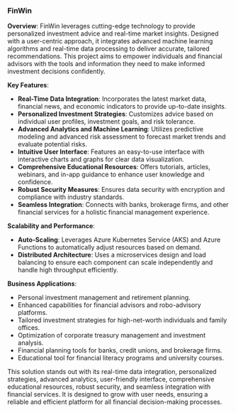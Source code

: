 ### FinWin

**Overview**:
FinWin leverages cutting-edge technology to provide personalized investment advice and real-time market insights. Designed with a user-centric approach, it integrates advanced machine learning algorithms and real-time data processing to deliver accurate, tailored recommendations. This project aims to empower individuals and financial advisors with the tools and information they need to make informed investment decisions confidently.

**Key Features**:
- **Real-Time Data Integration**: Incorporates the latest market data, financial news, and economic indicators to provide up-to-date insights.
- **Personalized Investment Strategies**: Customizes advice based on individual user profiles, investment goals, and risk tolerance.
- **Advanced Analytics and Machine Learning**: Utilizes predictive modeling and advanced risk assessment to forecast market trends and evaluate potential risks.
- **Intuitive User Interface**: Features an easy-to-use interface with interactive charts and graphs for clear data visualization.
- **Comprehensive Educational Resources**: Offers tutorials, articles, webinars, and in-app guidance to enhance user knowledge and confidence.
- **Robust Security Measures**: Ensures data security with encryption and compliance with industry standards.
- **Seamless Integration**: Connects with banks, brokerage firms, and other financial services for a holistic financial management experience.

**Scalability and Performance**:
- **Auto-Scaling**: Leverages Azure Kubernetes Service (AKS) and Azure Functions to automatically adjust resources based on demand.
- **Distributed Architecture**: Uses a microservices design and load balancing to ensure each component can scale independently and handle high throughput efficiently.

**Business Applications**:
- Personal investment management and retirement planning.
- Enhanced capabilities for financial advisors and robo-advisory platforms.
- Tailored investment strategies for high-net-worth individuals and family offices.
- Optimization of corporate treasury management and investment analysis.
- Financial planning tools for banks, credit unions, and brokerage firms.
- Educational tool for financial literacy programs and university courses.

This solution stands out with its real-time data integration, personalized strategies, advanced analytics, user-friendly interface, comprehensive educational resources, robust security, and seamless integration with financial services. It is designed to grow with user needs, ensuring a reliable and efficient platform for all financial decision-making processes.
